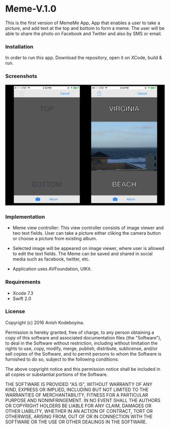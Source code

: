 # Meme-V.1.0

This is the first version of MemeMe App, App that enables a user to take a picture, and add text at the top and bottom to form a meme. The user will be able to share the photo on Facebook and Twitter and also by SMS or email.

### Installation

In order to run this app. Download the repository, open it on XCode, build & run.

### Screenshots
![alt tag](https://github.com/kak2008/Meme-V.1.0/blob/master/Screen%20Shots/Screen%20Shot%202016-08-04%20at%201.51.09%20AM.png
)

### Implementation

- Meme view controller: This view controller consists of image viewer and two text fields. User can take a picture either cliking the camera button or choose a picture from existing album.  

- Selected image will be appeared on image viewer, where user is allowed to edit the text fields. The Meme can be saved and shared in social media such as facebook, twitter, etc. 

- Application uses AVFoundation, UIKit.

### Requirements

* Xcode 7.3
* Swift 2.0

### License

Copyright (c) 2016 Anish Kodeboyina.

Permission is hereby granted, free of charge, to any person obtaining a copy of this software and associated documentation files (the "Software"), to deal in the Software without restriction, including without limitation the rights to use, copy, modify, merge, publish, distribute, sublicense, and/or sell copies of the Software, and to permit persons to whom the Software is furnished to do so, subject to the following conditions:

The above copyright notice and this permission notice shall be included in all copies or substantial portions of the Software.

THE SOFTWARE IS PROVIDED "AS IS", WITHOUT WARRANTY OF ANY KIND, EXPRESS OR IMPLIED, INCLUDING BUT NOT LIMITED TO THE WARRANTIES OF MERCHANTABILITY, FITNESS FOR A PARTICULAR PURPOSE AND NONINFRINGEMENT. IN NO EVENT SHALL THE AUTHORS OR COPYRIGHT HOLDERS BE LIABLE FOR ANY CLAIM, DAMAGES OR OTHER LIABILITY, WHETHER IN AN ACTION OF CONTRACT, TORT OR OTHERWISE, ARISING FROM, OUT OF OR IN CONNECTION WITH THE SOFTWARE OR THE USE OR OTHER DEALINGS IN THE SOFTWARE.
